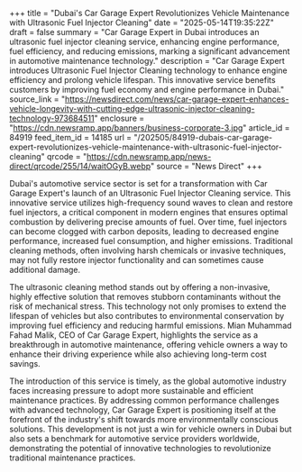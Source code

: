 +++
title = "Dubai's Car Garage Expert Revolutionizes Vehicle Maintenance with Ultrasonic Fuel Injector Cleaning"
date = "2025-05-14T19:35:22Z"
draft = false
summary = "Car Garage Expert in Dubai introduces an ultrasonic fuel injector cleaning service, enhancing engine performance, fuel efficiency, and reducing emissions, marking a significant advancement in automotive maintenance technology."
description = "Car Garage Expert introduces Ultrasonic Fuel Injector Cleaning technology to enhance engine efficiency and prolong vehicle lifespan. This innovative service benefits customers by improving fuel economy and engine performance in Dubai."
source_link = "https://newsdirect.com/news/car-garage-expert-enhances-vehicle-longevity-with-cutting-edge-ultrasonic-injector-cleaning-technology-973684511"
enclosure = "https://cdn.newsramp.app/banners/business-corporate-3.jpg"
article_id = 84919
feed_item_id = 14185
url = "/202505/84919-dubais-car-garage-expert-revolutionizes-vehicle-maintenance-with-ultrasonic-fuel-injector-cleaning"
qrcode = "https://cdn.newsramp.app/news-direct/qrcode/255/14/waitOGyB.webp"
source = "News Direct"
+++

<p>Dubai's automotive service sector is set for a transformation with Car Garage Expert's launch of an Ultrasonic Fuel Injector Cleaning service. This innovative service utilizes high-frequency sound waves to clean and restore fuel injectors, a critical component in modern engines that ensures optimal combustion by delivering precise amounts of fuel. Over time, fuel injectors can become clogged with carbon deposits, leading to decreased engine performance, increased fuel consumption, and higher emissions. Traditional cleaning methods, often involving harsh chemicals or invasive techniques, may not fully restore injector functionality and can sometimes cause additional damage.</p><p>The ultrasonic cleaning method stands out by offering a non-invasive, highly effective solution that removes stubborn contaminants without the risk of mechanical stress. This technology not only promises to extend the lifespan of vehicles but also contributes to environmental conservation by improving fuel efficiency and reducing harmful emissions. Mian Muhammad Fahad Malik, CEO of Car Garage Expert, highlights the service as a breakthrough in automotive maintenance, offering vehicle owners a way to enhance their driving experience while also achieving long-term cost savings.</p><p>The introduction of this service is timely, as the global automotive industry faces increasing pressure to adopt more sustainable and efficient maintenance practices. By addressing common performance challenges with advanced technology, Car Garage Expert is positioning itself at the forefront of the industry's shift towards more environmentally conscious solutions. This development is not just a win for vehicle owners in Dubai but also sets a benchmark for automotive service providers worldwide, demonstrating the potential of innovative technologies to revolutionize traditional maintenance practices.</p>